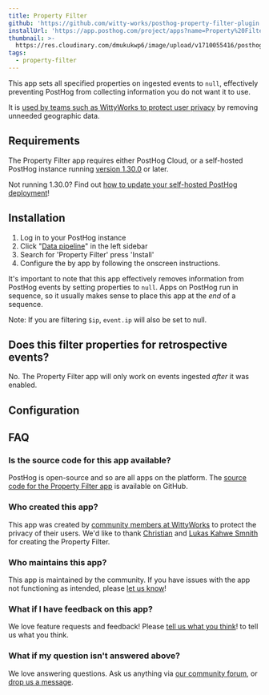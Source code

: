 ```yaml
---
title: Property Filter
github: 'https://github.com/witty-works/posthog-property-filter-plugin'
installUrl: 'https://app.posthog.com/project/apps?name=Property%20Filter'
thumbnail: >-
  https://res.cloudinary.com/dmukukwp6/image/upload/v1710055416/posthog.com/contents/cdp/thumbnails/property-filter.png
tags:
  - property-filter
---
```


This app sets all specified properties on ingested events to `null`, effectively preventing PostHog from collecting information you do not want it to use.

It is [used by teams such as WittyWorks to protect user privacy](https://posthog.com/customers/wittyworks) by removing unneeded geographic data.

## Requirements

The Property Filter app requires either PostHog Cloud, or a self-hosted PostHog instance running [version 1.30.0](https://posthog.com/blog/the-posthog-array-1-30-0) or later.

Not running 1.30.0? Find out [how to update your self-hosted PostHog deployment](https://posthog.com/docs/runbook/upgrading-posthog)!

## Installation

1. Log in to your PostHog instance
2.  Click "[Data pipeline](https://us.posthog.com/apps)" in the left sidebar
3. Search for 'Property Filter' press 'Install'
4. Configure the by app by following the onscreen instructions.

It's important to note that this app effectively removes information from PostHog events by setting properties to `null`. Apps on PostHog run in sequence, so it usually makes sense to place this app at the _end_ of a sequence.

Note: If you are filtering `$ip`, `event.ip` will also be set to null.

## Does this filter properties for retrospective events?

No. The Property Filter app will only work on events ingested _after_ it was enabled.

## Configuration

<AppParameters />

## FAQ

### Is the source code for this app available?

PostHog is open-source and so are all apps on the platform. The [source code for the Property Filter app](https://github.com/witty-works/posthog-property-filter-plugin) is available on GitHub.

### Who created this app?

This app was created by [community members at WittyWorks](/customers/wittyworks) to protect the privacy of their users. We'd like to thank [Christian](https://github.com/Christian-aman-insurely) and [Lukas Kahwe Smnith](https://github.com/lsmith77) for creating the Property Filter.

### Who maintains this app?

This app is maintained by the community. If you have issues with the app not functioning as intended, please [let us know](http://app.posthog.com/home#supportModal)!

### What if I have feedback on this app?

We love feature requests and feedback! Please [tell us what you think](http://app.posthog.com/home#supportModal)! to tell us what you think.

### What if my question isn't answered above?

We love answering questions. Ask us anything via [our community forum](/questions), or [drop us a message](http://app.posthog.com/home#supportModal). 
